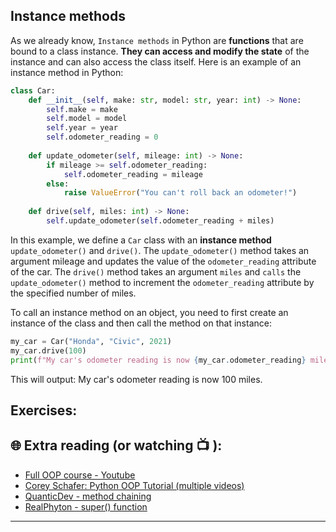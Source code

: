 ## Instance methods
As we already know, `Instance methods` in Python are **functions** that are bound to a class instance. **They can access and modify the state** of the instance and can also access the class itself. Here is an example of an instance method in Python:

```python
class Car:
    def __init__(self, make: str, model: str, year: int) -> None:
        self.make = make
        self.model = model
        self.year = year
        self.odometer_reading = 0
    
    def update_odometer(self, mileage: int) -> None:
        if mileage >= self.odometer_reading:
            self.odometer_reading = mileage
        else:
            raise ValueError("You can't roll back an odometer!")
    
    def drive(self, miles: int) -> None:
        self.update_odometer(self.odometer_reading + miles)

```

In this example, we define a `Car` class with an **instance method** `update_odometer()` and `drive()`.  The `update_odometer()` method takes an argument mileage and updates the value of the `odometer_reading` attribute of the car. The `drive()` method takes an argument `miles` and `calls` the `update_odometer()` method to increment the `odometer_reading` attribute by the specified number of miles.

To call an instance method on an object, you need to first create an instance of the class and then call the method on that instance:

```python
my_car = Car("Honda", "Civic", 2021)
my_car.drive(100)
print(f"My car's odometer reading is now {my_car.odometer_reading} miles.")

```

This will output: My car's odometer reading is now 100 miles.
## Exercises: 


## 🌐  Extra reading (or watching 📺 ):

* [Full OOP course - Youtube](https://www.youtube.com/watch?v=Ej_02ICOIgs)
* [Corey Schafer: Python OOP Tutorial (multiple videos)](https://www.youtube.com/watch?v=ZDa-Z5JzLYM)
* [QuanticDev - method chaining](https://quanticdev.com/articles/method-chaining/)
* [RealPhyton - super() function](https://quanticdev.com/articles/method-chaining/)
***